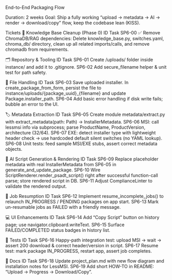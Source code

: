 End-to-End Packaging Flow

Duration: 2 weeks
Goal: Ship a fully working “upload → metadata → AI → render → download/copy” flow, keep the codebase lean (KISS).

Tickets
🧹 Knowledge Base Cleanup (Phase 0)
ID	Task
SP6-00	✅ Remove ChromaDB/RAG dependencies: Delete knowledge_base.py, switches.yaml, chroma_db/ directory, clean up all related imports/calls, and remove chromadb from requirements.

🗂️ Repository & Tooling
ID	Task
SP6-01	Create /uploads/ folder inside instance/ and add it to .gitignore.
SP6-02	Add secure_filename helper & unit test for path safety.

📂 File Handling
ID	Task
SP6-03	Save uploaded installer. In create_package_from_form, persist the file to instance/uploads/{package_uuid}_{filename} and update Package.installer_path.
SP6-04	Add basic error handling if disk write fails; bubble an error to the UI.

🏷️ Metadata Extraction
ID	Task
SP6-05	Create module metadata/extract.py with extract_metadata(path: Path) -> InstallerMetadata.
SP6-06	MSI: call lessmsi info <file> via subprocess; parse ProductName, ProductVersion, architecture (32/64).
SP6-07	EXE: detect installer type with lightweight header check → use hardcoded default silent switches (no YAML lookup).
SP6-08	Unit tests: feed sample MSI/EXE stubs, assert correct metadata objects.

🧠 AI Script Generation & Rendering
ID	Task
SP6-09	Replace placeholder metadata with real InstallerMetadata from SP6-05 in generate_and_update_package.
SP6-10	Wire ScriptRenderer.render_psadt_script() right after successful function-call parse; store rendered script in DB.
SP6-11	Adjust ComplianceLinter to validate the rendered output.

🔄 Job Resumption
ID	Task
SP6-12	Implement resume_incomplete_jobs() to relaunch IN_PROGRESS / PENDING packages on app start.
SP6-13	Mark un-resumable jobs as FAILED with a friendly message.

💻 UI Enhancements
ID	Task
SP6-14	Add “Copy Script” button on history page; use navigator.clipboard.writeText.
SP6-15	Surface FAILED/COMPLETED status badges in history list.

🧪 Tests
ID	Task
SP6-16	Happy-path integration test: upload MSI → wait → assert 200 download & correct header/version in script.
SP6-17	Resume test: mark package IN_PROGRESS, restart app, assert job completes.

📃 Docs
ID	Task
SP6-18	Update project_plan.md with new flow diagram and installation notes for LessMSI.
SP6-19	Add short HOW-TO in README: “Upload → Progress → Download/Copy”.
